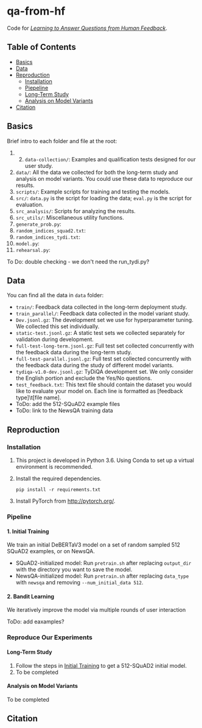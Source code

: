 # qa-from-hf
Code for [_Learning to Answer Questions from Human Feedback_]().

## Table of Contents
- [Basics](#basics)
- [Data](#data)
- [Reproduction](#reproduction)
  - [Installation](#installation)
  - [Piepeline](#pipeline)
  - [Long-Term Study](#long-term-study)
  - [Analysis on Model Variants](#analysis-on-model-variants)
- [Citation](#citation)

## Basics
Brief intro to each folder and file at the root:
1. 2. `data-collection/`: Examples and qualification tests designed for our user study. 
2. `data/`: All the data we collected for both the long-term study and analysis on model variants. You could use these data to reproduce our results. 
3. `scripts/`: Example scripts for training and testing the models.
4. `src/`: `data.py` is the script for loading the data; `eval.py` is the script for evaluation.
5. `src_analysis/`: Scripts for analyzing the results. 
6. `src_utils/`: Miscellaneous utility functions.
7. `generate_prob.py`: 
8. `random_indices_squad2.txt`:
9. `random_indices_tydi.txt`:
10. `model.py`:
11. `rehearsal.py`:

To Do: double checking - we don't need the run_tydi.py?


## Data
You can find all the data in `data` folder:
- `train/`: Feedback data collected in the long-term deployment study.
- `train_parallel/`: Feedback data collected in the model variant study.
- `Dev.jsonl.gz`: The development set we use for hyperparameter tuning. We collected this set individually. 
- `static-test.jsonl.gz`: A static test sets we collected separately for validation during development.
- `full-test-long-term.jsonl.gz`: Full test set collected concurrently with the feedback data during the long-term study.
- `full-test-parallel.jsonl.gz`: Full test set collected concurrently with the feedback data during the study of different model variants. 
- `tydiqa-v1.0-dev.jsonl.gz`: TyDiQA development set. We only consider the English portion and exclude the Yes/No questions. 
- `test_feedback.txt`: This text file should contain the dataset you would like to evaluate your model on. Each line is formatted as \[feedback type\]\\t\[file name\].
- ToDo: add the 512-SQuAD2 example files
- ToDo: link to the NewsQA training data



## Reproduction
### Installation
1. This project is developed in Python 3.6. Using Conda to set up a virtual environment is recommended.

2. Install the required dependencies. 
    ```
    pip install -r requirements.txt
    ```
    
3. Install PyTorch from http://pytorch.org/.

### Pipeline
#### 1. Initial Training
We train an initial DeBERTaV3 model on a set of random sampled 512 SQuAD2 examples, or on NewsQA.
- SQuAD2-initialized model: Run `pretrain.sh` after replacing `output_dir` with the directory you want to save the model.
- NewsQA-initialized model: Run `pretrain.sh` after replacing `data_type` with `newsqa` and removing `--num_initial_data 512`.

#### 2. Bandit Learning
We iteratively improve the model via multiple rounds of user interaction

ToDo: add eaxamples?

### Reproduce Our Experiments
#### Long-Term Study
1. Follow the steps in [Initial Training](#initial-training) to get a 512-SQuAD2 initial model.
2. To be completed

#### Analysis on Model Variants

To be completed




## Citation
```

```
